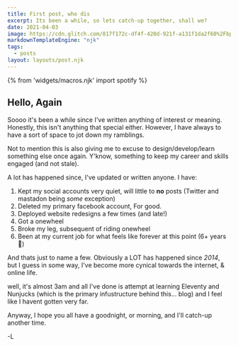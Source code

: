 ```yaml
---
title: First post, who dis
excerpt: Its been a while, so lets catch-up together, shall we?
date: 2021-04-03
image: https://cdn.glitch.com/817f172c-df4f-420d-921f-a131f1da2f60%2Fbpost-1.jpg?v=1633230466461
markdownTemplateEngine: "njk"
tags:
  - posts
layout: layouts/post.njk
---
```

{% from 'widgets/macros.njk' import spotify %}

## Hello, Again

Soooo it's been a while since I've written anything of interest or meaning. Honestly, this isn't anything that special either. However, I have always to have a sort of space to jot down my ramblings.

Not to mention this is also giving me to excuse to design/develop/learn something else once again. Y'know, something to keep my career and skills engaged (and not stale).

A lot has happened since, I've updated or written anyone. I have:

  1. Kept my social accounts very quiet, will little to **no** posts (Twitter and mastadon being _some_ exception)
  2. Deleted my primary facebook account, For good.
  3. Deployed website redesigns a few times (and late!)
  4. Got a onewheel
  5. Broke my leg, subsequent of riding onewheel
  6. Been at my current job for what feels like forever at this point (6+ years 👀)

And thats just to name a few. Obviously a LOT has happened since *2014*, but I guess in some way, I've become more cynical towards the internet, & online life.

well, it's almost 3am and all I've done is attempt at learning Eleventy and Nunjucks (which is the primary infustructure behind this... blog) and I feel like I havent gotten very far.

Anyway, I hope you all have a goodnight, or morning, and I'll catch-up another time.

-L